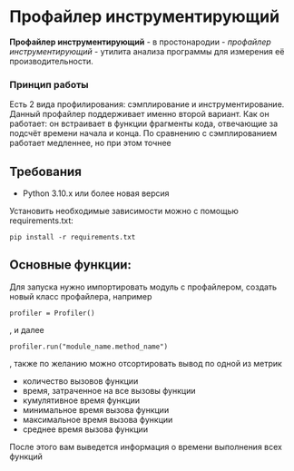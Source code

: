 # **Профайлер инструментирующий**

**Профайлер инструментирующий** - в простонародии - _профайлер инструментирующий_ - 
утилита анализа программы для измерения её производительности.

### Принцип работы
Есть 2 вида профилирования: сэмплирование и инструментирование. 
Данный профайлер поддерживает именно второй вариант. Как он работает: 
он встраивает в функции фрагменты кода, отвечающие за подсчёт времени начала и конца.
По сравнению с сэмплированием работает медленнее, но при этом точнее


## Требования
* Python 3.10.x или более новая версия

Установить необходимые зависимости можно с помощью requirements.txt:

    pip install -r requirements.txt

## Основные функции:

Для запуска нужно импортировать модуль с профайлером, создать 
новый класс профайлера, например
```angular2html
profiler = Profiler()
```
, и далее

```angular2html
profiler.run("module_name.method_name")
```
, также по желанию можно отсортировать вывод по одной из метрик

* количество вызовов функции
* время, затраченное на все вызовы функции
* кумулятивное время функции
* минимальное время вызова функции
* максимальное время вызова функции
* среднее время вызова функции

После этого вам выведется информация о времени выполнения всех функций
